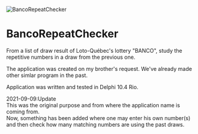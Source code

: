 ![BancoRepeatChecker](https://user-images.githubusercontent.com/16710801/133599790-b7383daf-bec8-4d67-9dee-c54df1d4f2de.png)
# BancoRepeatChecker
From a list of draw result of Loto-Québec's lottery "BANCO", study the repetitive numbers in a draw from the previous one.

The application was created on my brother's request.
We've already made other simlar program in the past.

Application was written and tested in Delphi 10.4 Rio.

2021-09-09:Update  
This was the original purpose and from where the application name is coming from.  
Now, something has been added where one may enter his own number(s) and then check how many matching numbers are using the past draws.

